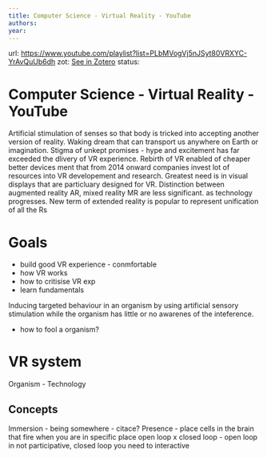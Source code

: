 ```yaml
---
title: Computer Science - Virtual Reality - YouTube
authors: 
year: 
---
```

url:  https://www.youtube.com/playlist?list=PLbMVogVj5nJSyt80VRXYC-YrAvQuUb6dh
zot: [See in Zotero](zotero://select/items/@ComputerScienceVirtual)
status:
# Computer Science - Virtual Reality - YouTube

Artificial stimulation of senses so that body is tricked into accepting another version of reality. Waking dream that can transport us anywhere on Earth or imagination. Stigma of unkept promises - hype and excitement has far exceeded the dlivery of VR experience. Rebirth of VR enabled of cheaper better devices ment that from 2014 onward companies invest lot of resources into VR developement and research. Greatest need is in visual displays that are particluary designed for VR. Distinction between augmented reality AR, mixed reality MR are less significant. as technology progresses. New term of extended reality is popular to represent unification of all the Rs


# Goals
- build good VR experience - conmfortable
- how VR works
- how to critisise VR exp
- learn fundamentals

Inducing targeted behaviour in an organism by using artificial sensory stimulation while the organism has little or no awarenes of the inteference. 
- how to fool a organism?

# VR system
Organism - Technology

## Concepts
Immersion -  being somewhere - citace?
Presence - place cells in the brain that fire when you are in specific place
open loop x closed loop - open loop in not participative, closed loop you need to interactive



